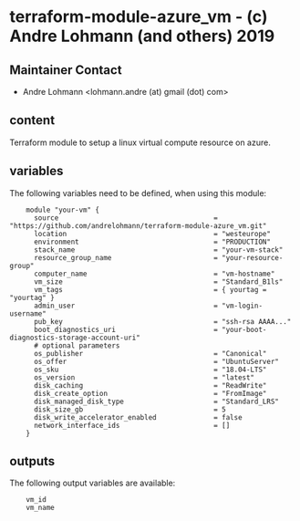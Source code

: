 # terraform-module-azure_vm  - (c) Andre Lohmann (and others) 2019

## Maintainer Contact
 * Andre Lohmann
   <lohmann.andre (at) gmail (dot) com>

## content

Terraform module to setup a linux virtual compute resource on azure.

## variables

The following variables need to be defined, when using this module:

        module "your-vm" {
          source                                      = "https://github.com/andrelohmann/terraform-module-azure_vm.git"
          location                                    = "westeurope"
          environment                                 = "PRODUCTION"
          stack_name                                  = "your-vm-stack"
          resource_group_name                         = "your-resource-group"
          computer_name                               = "vm-hostname"
          vm_size                                     = "Standard_B1ls"
          vm_tags                                     = { yourtag = "yourtag" }
          admin_user                                  = "vm-login-username"
          pub_key                                     = "ssh-rsa AAAA..."
          boot_diagnostics_uri                        = "your-boot-diagnostics-storage-account-uri"
          # optional parameters
          os_publisher                                = "Canonical"
          os_offer                                    = "UbuntuServer"
          os_sku                                      = "18.04-LTS"
          os_version                                  = "latest"
          disk_caching                                = "ReadWrite"
          disk_create_option                          = "FromImage"
          disk_managed_disk_type                      = "Standard_LRS"
          disk_size_gb                                = 5
          disk_write_accelerator_enabled              = false
          network_interface_ids                       = []
        }

## outputs

The following output variables are available:

        vm_id
        vm_name
